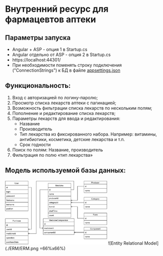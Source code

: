 # Внутренний ресурс для фармацевтов аптеки
## Параметры запуска
* Angular + ASP - опция 1 в Startup.cs
* Angular отдельно от ASP - опция 2 в Startup.cs
* https://localhost:44301/
* При необходимости поменять строку подключения ("ConnectionStrings") к БД в файле [appsettings.json](./Farmacy/appsettings.json)
## Функциональность:
1.  Вход с авторизацией по логину-паролю;
1.  Просмотр списка лекарств аптеки с пагинацией;
1.  Возможность фильтрации списка лекарств по нескольким полям;
1.  Пополнение и редактирование списка лекарств;
1.  Параметры лекарств для ввода и редактирования:
    * Название
    * Производитель
    * Тип лекарства из фиксированного набора. Например: витамины, антибиотики, косметика, детские лекарства и т.п.
    * Срок годности
1.  Поиск по полям: Название, производитель
1.  Фильтрация по полю «тип лекарства»

## Модель используемой базы данных:
<img src="./ERM/ERM.png" alt="ERM" width="66%" height="66%">
![Entity Relational Model](./ERM/ERM.png =66%x66%)

